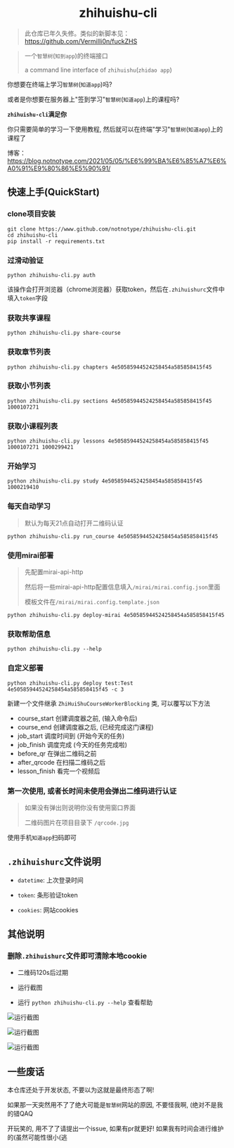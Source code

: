 <h1 align="center">zhihuishu-cli</h1>

> 此仓库已年久失修。类似的新脚本见：https://github.com/VermiIIi0n/fuckZHS

> 一个`智慧树`(`知到app`)的终端接口
>
> a command line interface of `zhihuishu`(`zhidao app`)

你想要在终端上学习`智慧树`(`知道app`)吗?

或者是你想要在服务器上"签到学习"`智慧树`(`知道app`)上的课程吗?

**`zhihuishu-cli`满足你**

你只需要简单的学习一下使用教程, 然后就可以在终端"学习"`智慧树`(`知道app`)上的课程了

博客：https://blog.notnotype.com/2021/05/05/%E6%99%BA%E6%85%A7%E6%A0%91%E9%80%86%E5%90%91/

## 快速上手(QuickStart)

### clone项目安装

```shell
git clone https://www.github.com/notnotype/zhihuishu-cli.git
cd zhihuishu-cli
pip install -r requirements.txt
```

### 过滑动验证

```shell
python zhihuishu-cli.py auth
```

该操作会打开浏览器（chrome浏览器）获取token，然后在`.zhihuishurc`文件中填入`token`字段

### 获取共享课程

```shell
python zhihuishu-cli.py share-course
```

### 获取章节列表

```shell
python zhihuishu-cli.py chapters 4e50585944524258454a585858415f45
```

### 获取小节列表

```shell
python zhihuishu-cli.py sections 4e50585944524258454a585858415f45 1000107271
```

### 获取小课程列表

```shell
python zhihuishu-cli.py lessons 4e50585944524258454a585858415f45 1000107271 1000299421
```

### 开始学习

```shell
python zhihuishu-cli.py study 4e50585944524258454a585858415f45 1000219410
```

### 每天自动学习

> 默认为每天21点自动打开二维码认证

```shell
python zhihuishu-cli.py run_course 4e50585944524258454a585858415f45
```

### 使用mirai部署

> 先配置mirai-api-http
>
> 然后将一些mirai-api-http配置信息填入`/mirai/mirai.config.json`里面
>
> 模板文件在`/mirai/mirai.config.template.json`

```shell
python zhihuishu-cli.py deploy-mirai 4e50585944524258454a585858415f45
``` 

### 获取帮助信息

```shell
python zhihuishu-cli.py --help
```

### 自定义部署

```shell
python zhihuishu-cli.py deploy test:Test 4e50585944524258454a585858415f45 -c 3
```

新建一个文件继承 `ZhiHuiShuCourseWorkerBlocking` 类, 可以覆写以下方法

- course_start 创建调度器之前, (输入命令后)
- course_end 创建调度器之后, (已经完成这门课程)
- job_start 调度时间到 (开始今天的任务)
- job_finish 调度完成 (今天的任务完成啦)
- before_qr 在弹出二维码之前
- after_qrcode 在扫描二维码之后
- lesson_finish 看完一个视频后

### 第一次使用, 或者长时间未使用会弹出二维码进行认证

> 如果没有弹出则说明你没有使用窗口界面
>
> 二维码图片在项目目录下 `/qrcode.jpg`

使用手机`知道app`扫码即可

## `.zhihuishurc`文件说明

- `datetime`: 上次登录时间

- `token`: 条形验证token

- `cookies`: 网站cookies

## 其他说明

### 删除`.zhihuishurc`文件即可清除本地cookie

- 二维码120s后过期

- 运行截图

- 运行 `python zhihuishu-cli.py --help` 查看帮助

![运行截图](./images/chapter.png)

![运行截图](./images/start_study.png)

![运行截图](./images/img.png)

## 一些废话

本仓库还处于开发状态, 不要以为这就是最终形态了啊!

如果那一天突然用不了了绝大可能是`智慧树`网站的原因, 不要怪我啊, (绝对不是我的错QAQ

开玩笑的, 用不了了请提出一个issue, 如果有pr就更好! 如果我有时间会进行维护的(虽然可能性很小(逃
